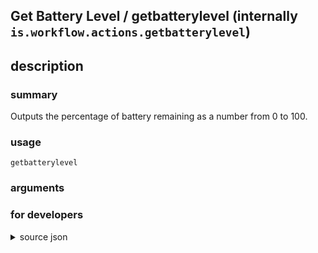 
## Get Battery Level / getbatterylevel (internally `is.workflow.actions.getbatterylevel`)



## description
### summary
Outputs the percentage of battery remaining as a number from 0 to 100.


### usage
`getbatterylevel `

### arguments


### for developers

<details><summary>source json</summary>
<p>
```json
{
	"ActionClass": "WFBatteryLevelAction",
	"ActionKeywords": [
		"remaining",
		"percentage",
		"left",
		"power"
	],
	"Category": "Scripting",
	"CreationDate": "2015-01-11T06:00:00.000Z",
	"Description": {
		"DescriptionSummary": "Outputs the percentage of battery remaining as a number from 0 to 100."
	},
	"IconName": "Battery.png",
	"Name": "Get Battery Level",
	"Output": {
		"Multiple": false,
		"OutputName": "Battery Level",
		"Types": [
			"NSDecimalNumber"
		]
	},
	"Subcategory": "Device",
	"SuggestedNever": true
}
```
</p></details>
